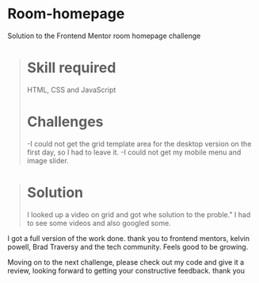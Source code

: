 # Room-homepage

Solution to the Frontend Mentor room homepage challenge

> # Skill required
>
> HTML, CSS and JavaScript
>
> # Challenges
>
> -I could not get the grid template area
> for the desktop version on the first day,
> so I had to leave it.
> -I could not get my mobile menu and image slider.

> # Solution
>
> I looked up a video on grid and got whe
> solution to the proble."
> I had to see some videos and also googled some.

I got a full version of the work done.
thank you to frontend mentors, kelvin powell, Brad Traversy and the tech community. Feels good to be growing.

Moving on to the next challenge, please check out my code and give it a review, looking forward to getting your constructive feedback. thank you
